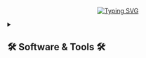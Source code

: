 <p align="center">
    <a href="https://git.io/typing-svg"><img src="https://readme-typing-svg.demolab.com?font=Fira+Code&weight=600&size=22&pause=1000&color=357381&center=true&width=435&lines=Web+%26+App+Developer;Virtual+Designer;Stop+by+and+say+hi+%3A)" alt="Typing SVG" /></a>
</p>


<details>
  <summary><h2>🛠️ Software & Tools 🛠️</h2></summary>
    
  <h3>👨🏼‍💻 Programming Languages</h3>
    
  <p>
    <img align="left" alt="Bash" width="50px" style="padding-right:10px;" src="https://cdn.jsdelivr.net/gh/devicons/devicon/icons/bash/bash-original.svg" />
    <img align="left" alt="C" width="50px" style="padding-right:10px;" src="https://cdn.jsdelivr.net/gh/devicons/devicon/icons/c/c-plain.svg" />
    <img align="left" alt="C++" width="50px" style="padding-right:10px;" src="https://cdn.jsdelivr.net/gh/devicons/devicon/icons/cplusplus/cplusplus-plain.svg" />
    <img align="left" alt="C#" width="50px" style="padding-right:10px;" src="https://cdn.jsdelivr.net/gh/devicons/devicon/icons/csharp/csharp-plain.svg" />
    <img align="left" alt="CSS" width="50px" style="padding-right:10px;" src="https://cdn.jsdelivr.net/gh/devicons/devicon/icons/css3/css3-plain.svg" />
    <img align="left" alt="HTML" width="50px" style="padding-right:10px;" src="https://cdn.jsdelivr.net/gh/devicons/devicon/icons/html5/html5-plain.svg" />
    <img align="left" alt="Java" width="50px" style="padding-right:10px;" src="https://cdn.jsdelivr.net/gh/devicons/devicon/icons/java/java-plain.svg" />
    <img align="left" alt="JS" width="50px" style="padding-right:10px;" src="https://cdn.jsdelivr.net/gh/devicons/devicon/icons/javascript/javascript-plain.svg" />
    <img align="left" alt="TS" width="50px" style="padding-right:10px;" src="https://cdn.jsdelivr.net/gh/devicons/devicon/icons/typescript/typescript-plain.svg" />
    <img align="left" alt="LATEX" width="50px" style="padding-right:10px;" src="https://cdn.jsdelivr.net/gh/devicons/devicon/icons/latex/latex-original.svg" />
  </p>
    
</details>


<!--    -->
<!--    -->
<!--    <h3>🧰 Tools</h3>-->
<!--    -->
<!--    <p>-->
<!--        <img align="left" alt="AWS" width="30px" style="padding-right:10px;" src="https://cdn.jsdelivr.net/gh/devicons/devicon/icons/amazonwebservices/amazonwebservices-original.svg" />-->
<!--        <img align="left" alt="CMake" width="30px" style="padding-right:10px;" src="https://cdn.jsdelivr.net/gh/devicons/devicon/icons/azure/azure-original.svg" />-->
<!--        <img align="left" alt="CMake" width="30px" style="padding-right:10px;" src="https://cdn.jsdelivr.net/gh/devicons/devicon/icons/cmake/cmake-plain.svg" />-->
<!--        <img align="left" alt="Git" width="30px" style="padding-right:10px;" src="https://cdn.jsdelivr.net/gh/devicons/devicon/icons/git/git-original.svg" />-->
<!--        <img align="left" alt="NodeJS" width="30px" style="padding-right:10px;" src="https://cdn.jsdelivr.net/gh/devicons/devicon/icons/nodejs/nodejs-original.svg" />-->
<!--        <img align="left" alt="NodeJS" width="30px" style="padding-right:10px;" src="https://cdn.jsdelivr.net/gh/devicons/devicon/icons/react/react-original.svg" />-->
<!--        <img align="left" alt="MongoDB" width="50px" style="padding-right:10px;" src="https://cdn.jsdelivr.net/gh/devicons/devicon/icons/mongodb/mongodb-plain.svg" />-->
<!--        <img align="left" alt="MySQL" width="50px" style="padding-right:10px;" src="https://cdn.jsdelivr.net/gh/devicons/devicon/icons/mysql/mysql-plain.svg" />-->
<!--        <img align="left" alt="SQLite" width="50px" style="padding-right:10px;" src="https://cdn.jsdelivr.net/gh/devicons/devicon/icons/sqlite/sqlite-original.svg" />-->
<!--    </p>-->
<!--    -->
<!--    <h3>💻 Software</h3>-->
<!--    -->
<!--    <p>-->
<!--        <img align="left" alt="Android Studio" width="50px" style="padding-right:10px;" src="https://cdn.jsdelivr.net/gh/devicons/devicon/icons/androidstudio/androidstudio-plain.svg" />-->
<!--        <img align="left" alt="After Effects" width="50px" style="padding-right:10px;" src="https://cdn.jsdelivr.net/gh/devicons/devicon/icons/c/c-plain.svg" />-->
<!--        <img align="left" alt="Premiere Pro" width="50px" style="padding-right:10px;" src="https://cdn.jsdelivr.net/gh/devicons/devicon/icons/premierepro/premierepro-plain.svg" />-->
<!--        <img align="left" alt="Photoshop" width="50px" style="padding-right:10px;" src="https://cdn.jsdelivr.net/gh/devicons/devicon/icons/photoshop/photoshop-plain.svg" />-->
<!--        <img align="left" alt="Blender" width="50px" style="padding-right:10px;" src="https://cdn.jsdelivr.net/gh/devicons/devicon/icons/blender/blender-original.svg" />-->
<!--        <img align="left" alt="Maya" width="50px" style="padding-right:10px;" src="https://cdn.jsdelivr.net/gh/devicons/devicon/icons/maya/maya-plain.svg" />-->
<!--        <img align="left" alt="Unity" width="50px" style="padding-right:10px;" src="https://cdn.jsdelivr.net/gh/devicons/devicon/icons/unity/unity-original.svg" />-->
<!--        <img align="left" alt="Unreal Engine" width="50px" style="padding-right:10px;" src="https://cdn.jsdelivr.net/gh/devicons/devicon/icons/unrealengine/unrealengine-original.svg" />-->
<!--        <img align="left" alt="Unreal Engine" width="50px" style="padding-right:10px;" src="https://cdn.jsdelivr.net/gh/devicons/devicon/icons/xcode/xcode-plain.svg" />-->
<!--    </p>-->
